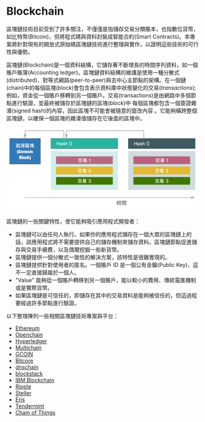 # Blockchain
區塊鏈技術目前受到了許多關注，不僅僅是指儲存交易分類賬本，也指數位貨幣，如比特幣(Bitcoin)，但將程式碼與資料封裝成智能合約(Smart Contracts)。本專案將針對現有的開放式原始碼區塊鏈技術進行整理與實作，以證明這些技術的可行性與優勢。

區塊鏈(Blockchain)是一個資料結構，它儲存著不斷增長的時間序列資料，如一個賬戶賬簿(Accounting ledger)。區塊鏈資料結構的維護是使用一種分散式(distributed)、對等式網路(peer-to-peer)與去中心主節點的架構。在一個鏈(chain)中的每個區塊(block)會包含表示資料庫中狀態變化的交易(_transactions_); 例如，資金從一個賬戶移轉到另一個賬戶。交易(transactions)是由網路中多個節點進行驗證，並最終被儲存於區塊鏈的區塊(_block_)中
每個區塊都包含一個簽證雜湊(signed hash)的內容，因此區塊不可能會被隨意的竄改內容
。它能夠橫跨整個區塊鏈，以確保一個區塊的雜湊值儲存在它後面的區塊中。

![Blockchain](images/blockchain.png)

區塊鏈的一些關鍵特性，使它能夠吸引應用程式開發者：
* 區塊鏈可以由任何人執行。如果你的應用程式儲存在一個大眾的區塊鏈上的話，該應用程式將不需要提供自己的儲存機制來儲存資料。區塊鏈節點促進儲存與交易手續費，以及偶爾挖掘一些新貨幣。
* 區塊鏈提供一個分散式一致性的解決方案，該特性是很難實現的。
* 區塊鏈提供針對使用者的匿名。一個賬戶 ID 是一個公有金鑰(Public Key)，這不一定直接歸屬於一個人。
* "Value" 能夠從一個賬戶轉移到另一個賬戶，能以較小的費用、傳統電匯機制或是實際貨幣。
* 如果區塊鏈是可信任的，即儲存在其中的交易資料是能夠被信任的，但這過程要經過許多節點進行驗證。

以下整理陳列一些相關區塊鏈技術專案與平台：
* [Ethereum](https://www.ethereum.org/)
* [Openchain](https://www.openchain.org/)
* [Hyperledger](https://www.hyperledger.org/)
* [Multichain](http://www.multichain.com/)
* [GCOIN](http://gcoin.com.tw/learn.html)
* [Bitcore](https://github.com/bitpay/bitcore)
* [dnschain](https://github.com/okTurtles/dnschain)
* [blockstack](http://blockstack.org)
* [IBM Blockchain](http://www.ibm.com/blockchain/)
* [Ripple](https://ripple.com/)
* [Steller](https://www.stellar.org/about/mandate/)
* [Eris](https://erisindustries.com/)
* [Tendermint](http://tendermint.com/)
* [Chain of Things](http://www.chainofthings.com/)
